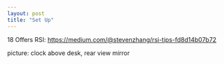 ```yaml
---
layout: post
title: "Set Up"
---
```


18 Offers RSI: https://medium.com/@stevenzhang/rsi-tips-fd8d14b07b72

picture: clock above desk, rear view mirror